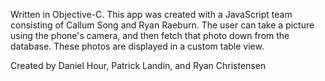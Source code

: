 Written in Objective-C. This app was created with a JavaScript team consisting of Callum Song and Ryan Raeburn. The user can take a picture using the phone's camera, and then fetch that photo down from the database. These photos are displayed in a custom table view. 

Created by Daniel Hour, Patrick Landin, and Ryan Christensen 